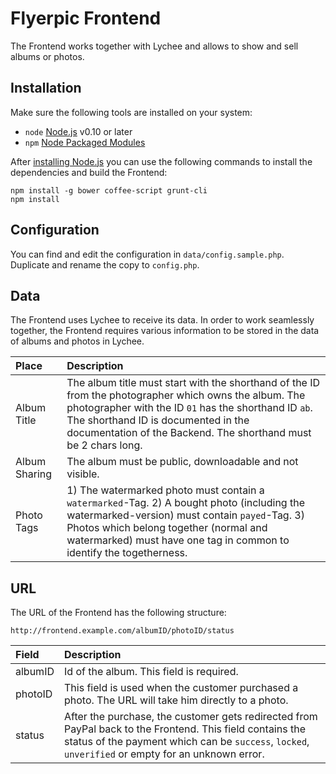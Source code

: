 # Flyerpic Frontend

The Frontend works together with Lychee and allows to show and sell albums or photos.

## Installation

Make sure the following tools are installed on your system:

- `node` [Node.js](http://nodejs.org) v0.10 or later
- `npm` [Node Packaged Modules](https://www.npmjs.org)

After [installing Node.js](http://nodejs.org) you can use the following commands to install the dependencies and build the Frontend:

	npm install -g bower coffee-script grunt-cli
	npm install
	
## Configuration

You can find and edit the configuration in `data/config.sample.php`. Duplicate and rename the copy to `config.php`.

## Data

The Frontend uses Lychee to receive its data. In order to work seamlessly together, the Frontend requires various information to be stored in the data of albums and photos in Lychee.

| Place | Description |
|:-----------|:------------|
| Album Title | The album title must start with the shorthand of the ID from the photographer which owns the album. The photographer with the ID `01` has the shorthand ID `ab`. The shorthand ID is documented in the documentation of the Backend. The shorthand must be 2 chars long. |
| Album Sharing | The album must be public, downloadable and not visible. |
| Photo Tags | 1) The watermarked photo must contain a `watermarked`-Tag. 2) A bought photo (including the watermarked-version) must contain `payed`-Tag. 3) Photos which belong together (normal and watermarked) must have one tag in common to identify the togetherness. |

## URL

The URL of the Frontend has the following structure:

	http://frontend.example.com/albumID/photoID/status
	
| Field | Description |
|:-----------|:------------|
| albumID | Id of the album. This field is required. |
| photoID | This field is used when the customer purchased a photo. The URL will take him directly to a photo. |
| status | After the purchase, the customer gets redirected from PayPal back to the Frontend. This field contains the status of the payment which can be `success`, `locked`, `unverified` or empty for an unknown error. |